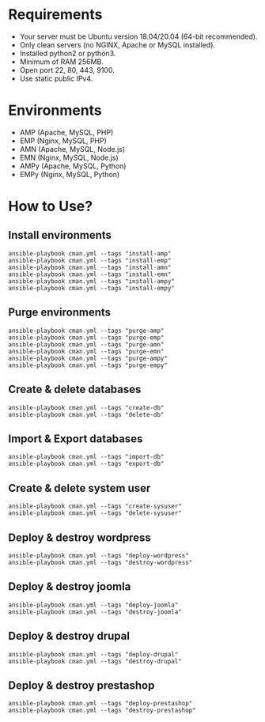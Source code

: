 # Requirements
- Your server must be Ubuntu version 18.04/20.04 (64-bit recommended).
- Only clean servers (no NGINX, Apache or MySQL installed).
- Installed python2 or python3.
- Minimum of RAM 256MB.
- Open port 22, 80, 443, 9100.
- Use static public IPv4.

# Environments
- AMP (Apache, MySQL, PHP)
- EMP (Nginx, MySQL, PHP)
- AMN (Apache, MySQL, Node.js)
- EMN (Nginx, MySQL, Node.js)
- AMPy (Apache, MySQL, Python)
- EMPy (Nginx, MySQL, Python)

# How to Use?
## Install environments
```
ansible-playbook cman.yml --tags "install-amp"
ansible-playbook cman.yml --tags "install-emp"
ansible-playbook cman.yml --tags "install-amn"
ansible-playbook cman.yml --tags "install-emn"
ansible-playbook cman.yml --tags "install-ampy"
ansible-playbook cman.yml --tags "install-empy"
```

## Purge environments
```
ansible-playbook cman.yml --tags "purge-amp"
ansible-playbook cman.yml --tags "purge-emp"
ansible-playbook cman.yml --tags "purge-amn"
ansible-playbook cman.yml --tags "purge-emn"
ansible-playbook cman.yml --tags "purge-ampy"
ansible-playbook cman.yml --tags "purge-empy"
```

## Create & delete databases
```
ansible-playbook cman.yml --tags "create-db"
ansible-playbook cman.yml --tags "delete-db"
```

## Import & Export databases
```
ansible-playbook cman.yml --tags "import-db"
ansible-playbook cman.yml --tags "export-db"
```

## Create & delete system user
```
ansible-playbook cman.yml --tags "create-sysuser"
ansible-playbook cman.yml --tags "delete-sysuser"
```

## Deploy & destroy wordpress
```
ansible-playbook cman.yml --tags "deploy-wordpress"
ansible-playbook cman.yml --tags "destroy-wordpress"
```

## Deploy & destroy joomla
```
ansible-playbook cman.yml --tags "deploy-joomla"
ansible-playbook cman.yml --tags "destroy-joomla"
```

## Deploy & destroy drupal
```
ansible-playbook cman.yml --tags "deploy-drupal"
ansible-playbook cman.yml --tags "destroy-drupal"
```

## Deploy & destroy prestashop
```
ansible-playbook cman.yml --tags "deploy-prestashop"
ansible-playbook cman.yml --tags "destroy-prestashop"